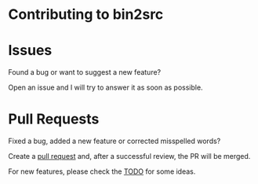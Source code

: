 # Contributing to bin2src

# Issues

Found a bug or want to suggest a new feature?

Open an issue and I will try to answer it as soon as possible.

# Pull Requests

Fixed a bug, added a new feature or corrected misspelled words?

Create a [pull request][2] and, after a successful review, the PR will be merged.

For new features, please check the [TODO][1] for some ideas.


[1]: ./TODO.md
[2]: https://github.com/gomiero/bin2src/issues/new
